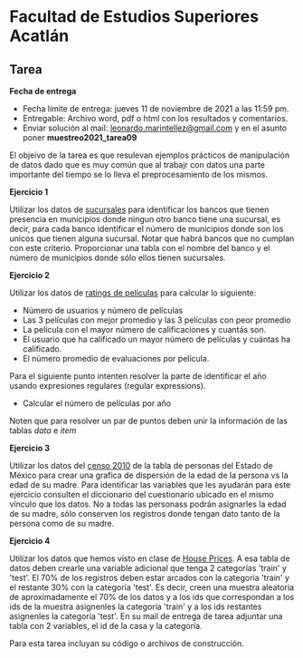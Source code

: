 # Facultad de Estudios Superiores Acatlán

## Tarea


**Fecha de entrega**

* Fecha límite de entrega: jueves 11 de noviembre de 2021 a las 11:59 pm.
* Entregable: Archivo word, pdf o html con los resultados y comentarios. 
* Enviar solución al mail: leonardo.marintellez@gmail.com y en el asunto poner **muestreo2021_tarea09**


El objeivo de la tarea es que resulevan ejemplos prácticos de manipulación de datos dado que es muy común que al trabajr con datos una parte importante del tiempo se lo lleva el preprocesamiento de los mismos.



**Ejercicio 1**

Utilizar los datos de [sucursales](https://github.com/leonardomarintellez/muestreo_2021/tree/master/datos/sucursales)  para identificar los bancos que tienen presencia en municipios donde ningun otro banco tiene una sucursal, es decir, para cada banco identificar el número de municipios donde son los unicos que tienen alguna sucursal. Notar que habrá bancos que no cumplan con este criterio. Proporcionar una tabla con el nombre del banco y el número de municipios donde sólo ellos tienen sucursales.


**Ejercicio 2**

Utilizar los datos de [ratings de películas](https://github.com/leonardomarintellez/muestreo_2021/tree/master/datos/MovieLens) para calcular lo siguiente:


- Número de usuarios y número de películas
- Las 3 películas con mejor promedio y las 3 películas con peor promedio
- La película con el mayor número de calificaciones y cuantás son.
- El usuario que ha calificado un mayor número de películas y cuántas ha calificado.
- El número promedio de evaluaciones por película.

Para el siguiente punto intenten resolver la parte de identificar el año usando expresiones regulares (regular expressions).

- Calcular el número de películas por año

Noten que para resolver un par de puntos deben unir la información de las tablas _data_ e _item_


**Ejercicio 3**

Utilizar los datos del [censo 2010](https://github.com/leonardomarintellez/muestreo_2021/tree/master/datos/censo_2010) de la tabla de personas del Estado de México para crear una grafica de dispersión de la edad de la persona vs la edad de su madre. Para identificar las variables que les ayudarán para este ejercicio consulten el diccionario del cuestionario ubicado en el mismo vínculo que los datos. No a todas las personass podrán asignarles la edad de su madre, sólo conserven los registros donde tengan dato tanto de la persona como de su madre.



**Ejercicio 4**

Utilizar los datos que hemos visto en clase de [House Prices](https://github.com/leonardomarintellez/muestreo_2021/tree/master/datos/HousePrices). A esa tabla de datos deben crearle una variable adicional que tenga 2 categorías 'train' y 'test'. El 70% de los registros deben estar arcados con la categoría 'train' y el restante 30% con la categoría 'test'. Es decir, creen una muestra aleatoria de aproximadamente el 70% de los datos y a los ids que correspondan a los ids de la muestra asignenles la categoría 'train' y a los ids restantes asignenles la categoría 'test'. En su mail de entrega de tarea adjuntar una tabla con 2 variables, el id de la casa y la categoría. 


Para esta tarea incluyan su código o archivos de construcción.



